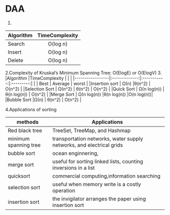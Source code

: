 # DAA
1.
|Algorithm        |TimeComplexity |  
|-----------------|:-------------:|
|Search           | O(log n)      | 
|Insert	          | O(log n)      |
|Delete	          | O(log n)      |

2.Complexity of Kruskal’s Minimum Spanning Tree: O(ElogE) or O(ElogV)
3.
|Algorithm        |TimeComplexity |             |           |
|-----------------|:-------------:|:-----------:|:---------:|
|                 | Best          | Average     | worst     |
|Insertion sort   | Ω(n)          |θ(n^2)       | O(n^2)    |
|Selection Sort	  |  Ω(n^2)       | θ(n^2)      |	O(n^2)    |
|Quick Sort       | Ω(n log(n))   |	θ(n log(n))	| O(n^2)    |
|Merge Sort	      | Ω(n log(n))  	|θ(n log(n))	|O(n log(n))|
|Bubble Sort	    |Ω(n)           | 	θ(n^2)	  | O(n^2)    |

4.Applications of sorting

|methods              |Applications                                                         |
|---------------------|---------------------------------------------------------------------|
|Red black tree       |TreeSet, TreeMap, and Hashmap                                        |
|minimum spanning tree|transportation networks, water supply networks, and electrical grids |
|bubble sort          |ocean enginnering,                                                   |
|merge sort           |useful for sorting linked lists, counting inversions in a list       |
|quicksort            |commercial computing,information searching                           |
|selection sort       |useful when memory write is a costly operation                       |
|insertion sort       |the invigilator arranges the paper using insertion sort              |
 
